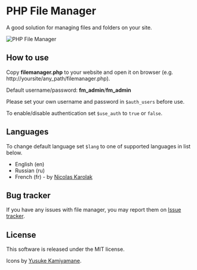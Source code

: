 # PHP File Manager

A good solution for managing files and folders on your site.

![PHP File Manager](https://raw.github.com/alexantr/filemanager/master/phpfm.png)

## How to use

Copy **filemanager.php** to your website and open it on browser
(e.g. http://yoursite/any_path/filemanager.php).

Default username/password: **fm_admin**/**fm_admin**

Please set your own username and password in ```$auth_users``` before use.

To enable/disable authentication set ```$use_auth``` to ```true``` or ```false```.

## Languages

To change default language set ```$lang``` to one of supported languages in list below.

* English (en)
* Russian (ru)
* French (fr) - by [Nicolas Karolak](https://github.com/nikaro)

## Bug tracker

If you have any issues with file manager, you may report them on
[Issue tracker](https://github.com/alexantr/filemanager/issues).

## License

This software is released under the MIT license.

Icons by [Yusuke Kamiyamane](http://p.yusukekamiyamane.com/).
